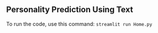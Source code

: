 ## Personality Prediction Using Text

To run the code, use this command:
```streamlit run Home.py```